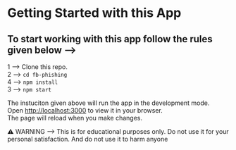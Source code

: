 # Getting Started with this App

## To start working with this app follow the rules given below -->

1 --> Clone this repo.\
2 --> `cd fb-phishing`\
4 --> `npm install`\
3 --> `npm start`

The instuciton given above will run the app in the development mode.\
Open [http://localhost:3000](http://localhost:3000) to view it in your browser.\
The page will reload when you make changes.

 :warning: WARNING -->
  This is  for educational purposes only. Do not use it for your personal satisfaction. And do not use it to harm anyone   
